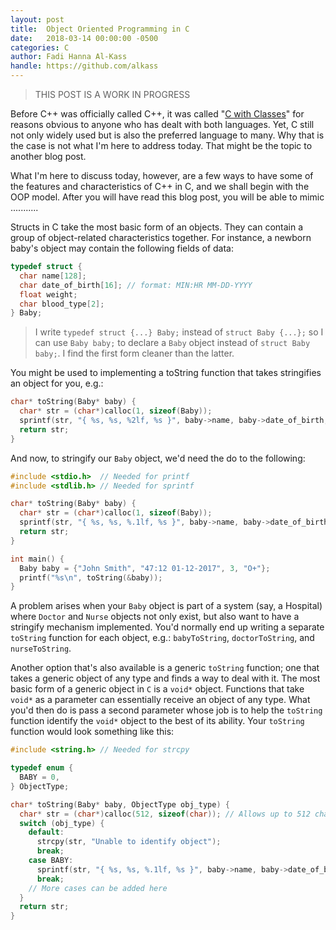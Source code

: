 ```yaml
---
layout: post
title:  Object Oriented Programming in C
date:   2018-03-14 00:00:00 -0500
categories: C
author: Fadi Hanna Al-Kass
handle: https://github.com/alkass
---
```


> THIS POST IS A WORK IN PROGRESS

Before C++ was officially called C++, it was called "[C with Classes](http://www.cplusplus.com/info/history/)" for reasons obvious to anyone who has dealt with both languages. Yet, C still not only widely used but is also the preferred language to many. Why that is the case is not what I'm here to address today. That might be the topic to another blog post.

What I'm here to discuss today, however, are a few ways to have some of the features and characteristics of C++ in C, and we shall begin with the OOP model. After you will have read this blog post, you will be able to mimic ...........


Structs in C take the most basic form of an objects. They can contain a group of object-related characteristics together. For instance, a newborn baby's object may contain the following fields of data:

```c
typedef struct {
  char name[128];
  char date_of_birth[16]; // format: MIN:HR MM-DD-YYYY
  float weight;
  char blood_type[2];
} Baby;
```

> I write `typedef struct {...} Baby;` instead of `struct Baby {...};` so I can use `Baby baby;` to declare a `Baby` object instead of `struct Baby baby;`. I find the first form cleaner than the latter.

You might be used to implementing a toString function that takes stringifies an object for you, e.g.:

```c
char* toString(Baby* baby) {
  char* str = (char*)calloc(1, sizeof(Baby));
  sprintf(str, "{ %s, %s, %2lf, %s }", baby->name, baby->date_of_birth, baby->weight, baby->blood_type);
  return str;
}
```

And now, to stringify our `Baby` object, we'd need the do to the following:

```c
#include <stdio.h>  // Needed for printf
#include <stdlib.h> // Needed for sprintf

char* toString(Baby* baby) {
  char* str = (char*)calloc(1, sizeof(Baby));
  sprintf(str, "{ %s, %s, %.1lf, %s }", baby->name, baby->date_of_birth, baby->weight, baby->blood_type);
  return str;
}

int main() {
  Baby baby = {"John Smith", "47:12 01-12-2017", 3, "O+"};
  printf("%s\n", toString(&baby));
}
```

A problem arises when your `Baby` object is part of a system (say, a Hospital) where `Doctor` and `Nurse` objects not only exist, but also want to have a stringify mechanism implemented. You'd normally end up writing a separate `toString` function for each object, e.g.: `babyToString`, `doctorToString`, and `nurseToString`.

Another option that's also available is a generic `toString` function; one that takes a generic object of any type and finds a way to deal with it. The most basic form of a generic object in `C` is a `void*` object. Functions that take `void*` as a parameter can essentially receive an object of any type. What you'd then do is pass a second parameter whose job is to help the `toString` function identify the `void*` object to the best of its ability. Your `toString` function would look something like this:

```c
#include <string.h> // Needed for strcpy

typedef enum {
  BABY = 0,
} ObjectType;

char* toString(Baby* baby, ObjectType obj_type) {
  char* str = (char*)calloc(512, sizeof(char)); // Allows up to 512 characters/bytes
  switch (obj_type) {
    default:
      strcpy(str, "Unable to identify object");
      break;
    case BABY:
      sprintf(str, "{ %s, %s, %.1lf, %s }", baby->name, baby->date_of_birth, baby->weight, baby->blood_type);
      break;
    // More cases can be added here
  }
  return str;
}
```
